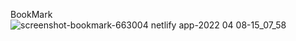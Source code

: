 BookMark
![screenshot-bookmark-663004 netlify app-2022 04 08-15_07_58](https://user-images.githubusercontent.com/102256215/170889732-cf809df8-aeef-4d39-9d83-85d3f1e4eceb.png)
